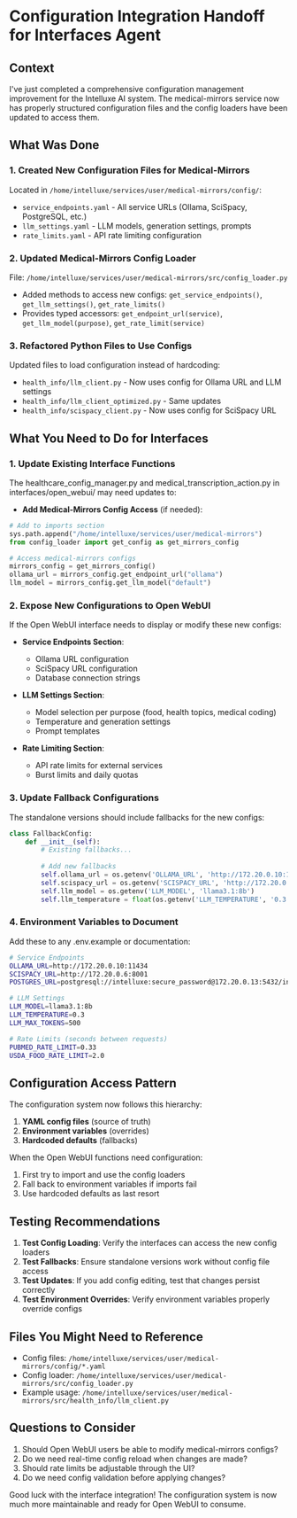 # Configuration Integration Handoff for Interfaces Agent

## Context
I've just completed a comprehensive configuration management improvement for the Intelluxe AI system. The medical-mirrors service now has properly structured configuration files and the config loaders have been updated to access them.

## What Was Done

### 1. Created New Configuration Files for Medical-Mirrors
Located in `/home/intelluxe/services/user/medical-mirrors/config/`:
- `service_endpoints.yaml` - All service URLs (Ollama, SciSpacy, PostgreSQL, etc.)
- `llm_settings.yaml` - LLM models, generation settings, prompts
- `rate_limits.yaml` - API rate limiting configuration

### 2. Updated Medical-Mirrors Config Loader
File: `/home/intelluxe/services/user/medical-mirrors/src/config_loader.py`
- Added methods to access new configs: `get_service_endpoints()`, `get_llm_settings()`, `get_rate_limits()`
- Provides typed accessors: `get_endpoint_url(service)`, `get_llm_model(purpose)`, `get_rate_limit(service)`

### 3. Refactored Python Files to Use Configs
Updated files to load configuration instead of hardcoding:
- `health_info/llm_client.py` - Now uses config for Ollama URL and LLM settings
- `health_info/llm_client_optimized.py` - Same updates
- `health_info/scispacy_client.py` - Now uses config for SciSpacy URL

## What You Need to Do for Interfaces

### 1. Update Existing Interface Functions
The healthcare_config_manager.py and medical_transcription_action.py in interfaces/open_webui/ may need updates to:

- **Add Medical-Mirrors Config Access** (if needed):
```python
# Add to imports section
sys.path.append("/home/intelluxe/services/user/medical-mirrors")
from config_loader import get_config as get_mirrors_config

# Access medical-mirrors configs
mirrors_config = get_mirrors_config()
ollama_url = mirrors_config.get_endpoint_url("ollama")
llm_model = mirrors_config.get_llm_model("default")
```

### 2. Expose New Configurations to Open WebUI
If the Open WebUI interface needs to display or modify these new configs:

- **Service Endpoints Section**:
  - Ollama URL configuration
  - SciSpacy URL configuration
  - Database connection strings

- **LLM Settings Section**:
  - Model selection per purpose (food, health topics, medical coding)
  - Temperature and generation settings
  - Prompt templates

- **Rate Limiting Section**:
  - API rate limits for external services
  - Burst limits and daily quotas

### 3. Update Fallback Configurations
The standalone versions should include fallbacks for the new configs:

```python
class FallbackConfig:
    def __init__(self):
        # Existing fallbacks...
        
        # Add new fallbacks
        self.ollama_url = os.getenv('OLLAMA_URL', 'http://172.20.0.10:11434')
        self.scispacy_url = os.getenv('SCISPACY_URL', 'http://172.20.0.6:8001')
        self.llm_model = os.getenv('LLM_MODEL', 'llama3.1:8b')
        self.llm_temperature = float(os.getenv('LLM_TEMPERATURE', '0.3'))
```

### 4. Environment Variables to Document
Add these to any .env.example or documentation:

```bash
# Service Endpoints
OLLAMA_URL=http://172.20.0.10:11434
SCISPACY_URL=http://172.20.0.6:8001
POSTGRES_URL=postgresql://intelluxe:secure_password@172.20.0.13:5432/intelluxe_public

# LLM Settings
LLM_MODEL=llama3.1:8b
LLM_TEMPERATURE=0.3
LLM_MAX_TOKENS=500

# Rate Limits (seconds between requests)
PUBMED_RATE_LIMIT=0.33
USDA_FOOD_RATE_LIMIT=2.0
```

## Configuration Access Pattern

The configuration system now follows this hierarchy:
1. **YAML config files** (source of truth)
2. **Environment variables** (overrides)
3. **Hardcoded defaults** (fallbacks)

When the Open WebUI functions need configuration:
1. First try to import and use the config loaders
2. Fall back to environment variables if imports fail
3. Use hardcoded defaults as last resort

## Testing Recommendations

1. **Test Config Loading**: Verify the interfaces can access the new config loaders
2. **Test Fallbacks**: Ensure standalone versions work without config file access
3. **Test Updates**: If you add config editing, test that changes persist correctly
4. **Test Environment Overrides**: Verify environment variables properly override configs

## Files You Might Need to Reference

- Config files: `/home/intelluxe/services/user/medical-mirrors/config/*.yaml`
- Config loader: `/home/intelluxe/services/user/medical-mirrors/src/config_loader.py`
- Example usage: `/home/intelluxe/services/user/medical-mirrors/src/health_info/llm_client.py`

## Questions to Consider

1. Should Open WebUI users be able to modify medical-mirrors configs?
2. Do we need real-time config reload when changes are made?
3. Should rate limits be adjustable through the UI?
4. Do we need config validation before applying changes?

Good luck with the interface integration! The configuration system is now much more maintainable and ready for Open WebUI to consume.